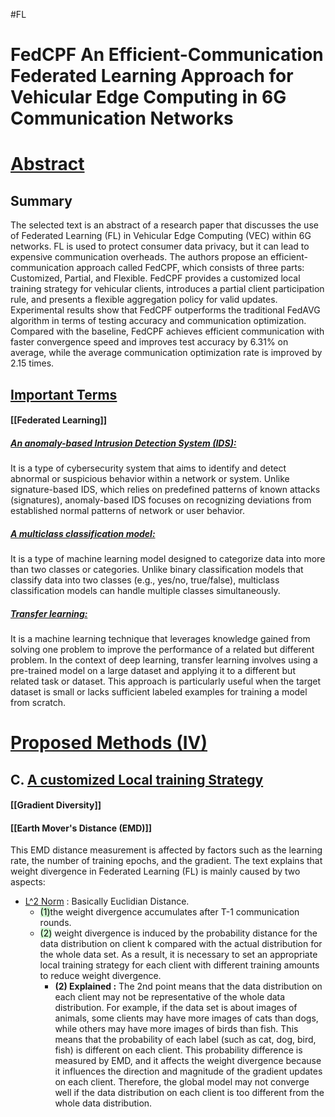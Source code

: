 #FL 
# FedCPF An Efficient-Communication Federated Learning Approach for Vehicular Edge Computing in 6G Communication Networks



# <u>Abstract</u>

## Summary
The selected text is an abstract of a research paper that discusses the use of Federated Learning (FL) in Vehicular Edge Computing (VEC) within 6G networks. FL is used to protect consumer data privacy, but it can lead to expensive communication overheads. The authors propose an efficient-communication approach called FedCPF, which consists of three parts: Customized, Partial, and Flexible. FedCPF provides a customized local training strategy for vehicular clients, introduces a partial client participation rule, and presents a flexible aggregation policy for valid updates. Experimental results show that FedCPF outperforms the traditional FedAVG algorithm in terms of testing accuracy and communication optimization. Compared with the baseline, FedCPF achieves efficient communication with faster convergence speed and improves test accuracy by 6.31% on average, while the average communication optimization rate is improved by 2.15 times.

## <u>Important Terms</u>

#### [[Federated Learning]]

##### <u>An anomaly-based Intrusion Detection System (IDS):</u>
It is a type of cybersecurity system that aims to identify and detect abnormal or suspicious behavior within a network or system. Unlike signature-based IDS, which relies on predefined patterns of known attacks (signatures), anomaly-based IDS focuses on recognizing deviations from established normal patterns of network or user behavior.

##### <u>A multiclass classification model:</u> 
It is a type of machine learning model designed to categorize data into more than two classes or categories. Unlike binary classification models that classify data into two classes (e.g., yes/no, true/false), multiclass classification models can handle multiple classes simultaneously.

##### <u>Transfer learning:</u>
It is a machine learning technique that leverages knowledge gained from solving one problem to improve the performance of a related but different problem. In the context of deep learning, transfer learning involves using a pre-trained model on a large dataset and applying it to a different but related task or dataset. This approach is particularly useful when the target dataset is small or lacks sufficient labeled examples for training a model from scratch.


# <u>Proposed Methods (IV)</u>


## C. <u>A customized Local training Strategy</u>

#### [[Gradient Diversity]]

#### [[Earth Mover's Distance (EMD)]]


This EMD distance measurement is affected by factors such as the learning rate, the number of training epochs, and the gradient. The text explains that weight divergence in Federated Learning (FL) is mainly caused by two aspects:
- <u>L^2 Norm</u> : Basically Euclidian Distance.
	- <mark style="background: #BBFABBA6;">(1)</mark>the weight divergence accumulates after T-1 communication rounds.
	- <mark style="background: #BBFABBA6;">(2)</mark> weight divergence is induced by the probability distance for the data distribution on client k compared with the actual distribution for the whole data set. As a result, it is necessary to set an appropriate local training strategy for each client with different training amounts to reduce weight divergence.
		- **(2) Explained :** The 2nd point means that the data distribution on each client may not be representative of the whole data distribution. For example, if the data set is about images of animals, some clients may have more images of cats than dogs, while others may have more images of birds than fish. This means that the probability of each label (such as cat, dog, bird, fish) is different on each client. This probability difference is measured by EMD, and it affects the weight divergence because it influences the direction and magnitude of the gradient updates on each client. Therefore, the global model may not converge well if the data distribution on each client is too different from the whole data distribution. 




